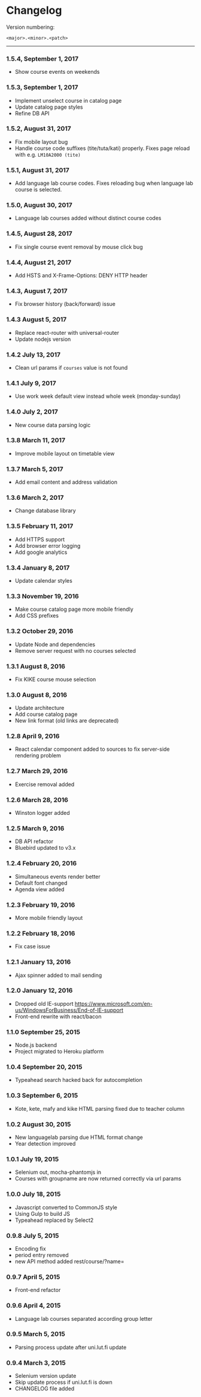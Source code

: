 Changelog
=========

Version numbering:

`<major>.<minor>.<patch>`

---
### 1.5.4, September 1, 2017
* Show course events on weekends

### 1.5.3, September 1, 2017
* Implement unselect course in catalog page
* Update catalog page styles
* Refine DB API

### 1.5.2, August 31, 2017
* Fix mobile layout bug
* Handle course code suffixes (tite/tuta/kati) properly. Fixes page reload with e.g. `LM10A2000 (tite)`

### 1.5.1, August 31, 2017
* Add language lab course codes. Fixes reloading bug when language lab course is selected.

### 1.5.0, August 30, 2017
* Language lab courses added without distinct course codes

### 1.4.5, August 28, 2017
* Fix single course event removal by mouse click bug

### 1.4.4, August 21, 2017
* Add HSTS and X-Frame-Options: DENY HTTP header

### 1.4.3, August 7, 2017
* Fix browser history (back/forward) issue

### 1.4.3 August 5, 2017
* Replace react-router with universal-router
* Update nodejs version

### 1.4.2 July 13, 2017
* Clean url params if `courses` value is not found

### 1.4.1 July 9, 2017
* Use work week default view instead whole week (monday-sunday)

### 1.4.0 July 2, 2017
* New course data parsing logic

### 1.3.8 March 11, 2017
* Improve mobile layout on timetable view

### 1.3.7 March 5, 2017
* Add email content and address validation

### 1.3.6 March 2, 2017
* Change database library

### 1.3.5 February 11, 2017
* Add HTTPS support
* Add browser error logging
* Add google analytics

### 1.3.4 January 8, 2017
* Update calendar styles

### 1.3.3 November 19, 2016
* Make course catalog page more mobile friendly
* Add CSS prefixes

### 1.3.2 October 29, 2016
* Update Node and dependencies
* Remove server request with no courses selected

### 1.3.1 August 8, 2016
* Fix KIKE course mouse selection

### 1.3.0 August 8, 2016
* Update architecture
* Add course catalog page
* New link format (old links are deprecated)

### 1.2.8 April 9, 2016
* React calendar component added to sources to fix server-side rendering problem

### 1.2.7 March 29, 2016
* Exercise removal added

### 1.2.6 March 28, 2016
* Winston logger added

### 1.2.5 March 9, 2016
* DB API refactor
* Bluebird updated to v3.x

### 1.2.4 February 20, 2016
* Simultaneous events render better
* Default font changed
* Agenda view added

### 1.2.3 February 19, 2016
* More mobile friendly layout

### 1.2.2 February 18, 2016
* Fix case issue

### 1.2.1 January 13, 2016
* Ajax spinner added to mail sending

### 1.2.0 January 12, 2016

* Dropped old IE-support https://www.microsoft.com/en-us/WindowsForBusiness/End-of-IE-support
* Front-end rewrite with react/bacon

### 1.1.0 September 25, 2015

* Node.js backend
* Project migrated to Heroku platform

### 1.0.4 September 20, 2015

* Typeahead search hacked back for autocompletion

### 1.0.3 September 6, 2015

* Kote, kete, mafy and kike HTML parsing fixed due to teacher column

### 1.0.2 August 30, 2015

* New languagelab parsing due HTML format change
* Year detection improved

### 1.0.1 July 19, 2015

* Selenium out, mocha-phantomjs in
* Courses with groupname are now returned correctly via url params

### 1.0.0 July 18, 2015

* Javascript converted to CommonJS style
* Using Gulp to build JS
* Typeahead replaced by Select2

### 0.9.8 July 5, 2015

* Encoding fix
* period entry removed
* new API method added rest/course/?name=

### 0.9.7 April 5, 2015

* Front-end refactor

### 0.9.6 April 4, 2015

* Language lab courses separated according group letter

### 0.9.5 March 5, 2015

* Parsing process update after uni.lut.fi update

### 0.9.4 March 3, 2015

* Selenium version update
* Skip update process if uni.lut.fi is down
* CHANGELOG file added
